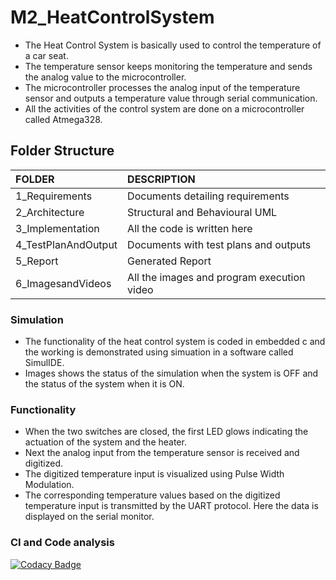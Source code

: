 # M2_HeatControlSystem

* The Heat Control System is basically used to control the temperature of a car seat. 
* The temperature sensor keeps monitoring the temperature and sends the analog value to the microcontroller.
* The microcontroller processes the analog input of the temperature sensor and outputs a temperature value through serial communication.
* All the activities of the control system are done on a microcontroller called Atmega328.


## Folder Structure

|FOLDER|DESCRIPTION|
|:-----|:----------|
|1_Requirements|Documents detailing requirements|
|2_Architecture|Structural and Behavioural UML|
|3_Implementation|All the code is written here|
|4_TestPlanAndOutput|Documents with test plans and outputs|
|5_Report|Generated Report|
|6_ImagesandVideos|All the images and program execution video|
 

### Simulation

* The functionality of the heat control system is coded in embedded c and the working is demonstrated using simuation in a software called SimulIDE.
* Images shows the status of the simulation when the system is OFF and the status of the system when it is ON. 

### Functionality 

* When the two switches are closed, the first LED glows indicating the actuation of the system and the heater.
* Next the analog input from the temperature sensor is received and digitized.
* The digitized temperature input is visualized using Pulse Width Modulation.
* The corresponding temperature values based on the digitized temperature input is transmitted by the UART protocol. Here the data is displayed on the serial monitor.


### CI and Code analysis
[![Codacy Badge](https://app.codacy.com/project/badge/Grade/de2c45a066ad4d87a9160dec012fced7)](https://www.codacy.com/gh/PrakritiAloo/M2_HeatControlSystem/dashboard?utm_source=github.com&amp;utm_medium=referral&amp;utm_content=PrakritiAloo/M2_HeatControlSystem&amp;utm_campaign=Badge_Grade)

